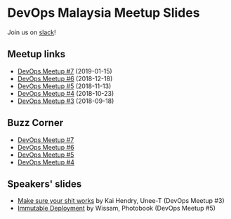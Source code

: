 # DevOps Malaysia Meetup Slides

Join us on [slack](http://engineersmy.herokuapp.com)!

## Meetup links

- [DevOps Meetup #7](https://www.meetup.com/DevOpsMalaysia/events/257897605/) (2019-01-15)
- [DevOps Meetup #6](https://www.meetup.com/DevOpsMalaysia/events/256936840/) (2018-12-18)
- [DevOps Meetup #5](https://www.meetup.com/DevOpsMalaysia/events/255908972/) (2018-11-13)
- [DevOps Meetup #4](https://www.meetup.com/DevOpsMalaysia/events/255553444/) (2018-10-23)
- [DevOps Meetup #3](https://www.meetup.com/DevOpsMalaysia/events/254213112/) (2018-09-18)

## Buzz Corner

- [DevOps Meetup #7](https://asyazwan.github.io/devopsmy-slides/buzz-2019-01.html)
- [DevOps Meetup #6](https://asyazwan.github.io/devopsmy-slides/buzz-2019-01.html)
- [DevOps Meetup #5](https://asyazwan.github.io/devopsmy-slides/buzz-2019-01.html)
- [DevOps Meetup #4](https://asyazwan.github.io/devopsmy-slides/buzz-2019-01.html)

## Speakers' slides

- [Make sure your shit works](http://talks.webconverger.com/2018-09-18/#1) by Kai Hendry, Unee-T (DevOps Meetup #3)
- [Immutable Deployment](https://docs.google.com/presentation/d/11p9b_BkEXVk-pzZCvWWIwk6d-w3TGZTrV56TL3ahZog/edit?usp=sharing) by Wissam, Photobook (DevOps Meetup #5)
